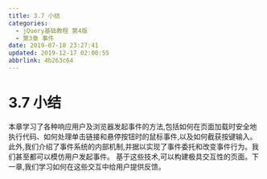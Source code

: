```yaml
---
title: 3.7 小结
categories: 
  - jQuery基础教程 第4版
  - 第3章 事件
date: 2019-07-18 23:27:41
updated: 2019-12-17 02:00:55
abbrlink: 4b263c64
---
```

# 3.7 小结 #
本章学习了各种响应用户及浏览器发起事件的方法,包括如何在页面加载时安全地执行代码、如何处理单击链接和悬停按钮时的鼠标事件,以及如何截获按键输入。
此外,我们介绍了事件系统的内部机制,并据以实现了事件委托和改变事件行为。我们甚至都可以模仿用户发起事件。
基于这些技术,可以构建极具交互性的页面。下一章,我们学习如何在这些交互中给用户提供反馈。

